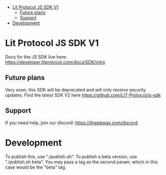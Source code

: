 <!-- START doctoc generated TOC please keep comment here to allow auto update -->
<!-- DON'T EDIT THIS SECTION, INSTEAD RE-RUN doctoc TO UPDATE -->

- [Lit Protocol JS SDK V1](#lit-protocol-js-sdk-v1)
  - [Future plans](#future-plans)
  - [Support](#support)
- [Development](#development)

<!-- END doctoc generated TOC please keep comment here to allow auto update -->

# Lit Protocol JS SDK V1

Docs for the JS SDK live here: https://developer.litprotocol.com/docs/SDK/intro

## Future plans

Very soon, this SDK will be deprecated and will only receive security updates. Find the latest SDK V2 here https://github.com/LIT-Protocol/js-sdk

## Support

If you need help, join our discord: https://litgateway.com/discord

# Development

To publish this, use "./publish.sh". To publish a beta version, use "./publish.sh beta". You may pass a tag as the second param, which in this case would be the "beta" tag.
